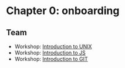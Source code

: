 # Chapter 0: onboarding
## Team
* Workshop: [Introduction to UNIX](./workshopUnix.md)
* Workshop: [Introduction to JS](./workshopIntroToJavaScript.md) 
* Workshop: [Introduction to GIT](./workshopGit.md)